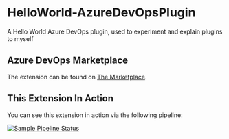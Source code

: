 # HelloWorld-AzureDevOpsPlugin

A Hello World Azure DevOps plugin, used to experiment and explain plugins to myself

## Azure DevOps Marketplace

The extension can be found on [The Marketplace](https://marketplace.visualstudio.com/items?itemName=JoshuaTheMiller.hello-world).

## This Extension In Action

You can see this extension in action via the following pipeline:

[![Sample Pipeline Status](https://dev.azure.com/JoshuaTheMiller/PublicExamples/_apis/build/status/azure-devops-extension/Hello%20World%20Sample%20Extension?branchName=main)](https://dev.azure.com/JoshuaTheMiller/PublicExamples/_build/latest?definitionId=5&branchName=main)